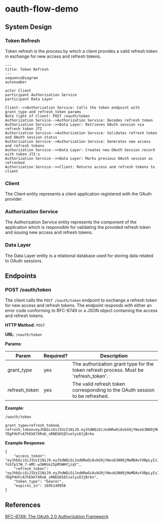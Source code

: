 # oauth-flow-demo

## System Design

### Token Refresh

Token refresh is the process by which a client provides a valid refresh token
in exchange for new access and refresh tokens.

```mermaid
---
title: Token Refresh
---
sequenceDiagram
autonumber

actor Client
participant Authorization Service
participant Data Layer

Client-->>Authorization Service: Calls the token endpoint with grant_type and refresh_token params
Note right of Client: POST /oauth/token
Authorization Service-->Authorization Service: Decodes refresh token
Authorization Service-->>Data Layer: Retrieves OAuth session via refresh token JTI
Authorization Service-->Authorization Service: Validates refresh token and OAuth session status
Authorization Service-->Authorization Service: Generates new access and refresh tokens
Authorization Service-->>Data Layer: Creates new OAuth Session record with token JTI's
Authorization Service-->>Data Layer: Marks previous OAuth session as refreshed
Authorization Service-->>Client: Returns access and refresh tokens to client
```

### Client

The Client entity represents a client application registered with the OAuth provider.

### Authorization Service

The Authorization Service entity represents the component of the application which is
responsible for validating the provided refresh token and issuing new access and refresh tokens.

### Data Layer

The Data Layer entity is a relational database used for storing data related to OAuth sessions.


## Endpoints

### POST /oauth/token

The client calls the `POST /oauth/token` endpoint to exchange a refresh token for new access and refresh
tokens. The endpoint responds with either an error code conforming to RFC-6749 or a JSON object containing
the access and refresh tokens.

**HTTP Method**: `POST`

**URL**: `/oauth/token`

**Params**:

| Param | Required? | Description |
| ----- | --------- | ----------- |
| grant_type | yes | The authorization grant type for the token refresh process. Must be 'refresh_token'. |
| refresh_token | yes | The valid refresh token corresponding to the OAuth session to be refreshed. |

**Example**:

```
/oauth/token

grant_type=refresh_token&
refresh_token=eyJhbGciOiJIUzI1NiJ9.eyJhdWQiOiJodHRwOi8vbG9jYWxob3N0OjMwMDAvYXBpLyIsImlhdCI6MTY5NTE0MDY1NiwiaXNzIjoiaHR0cDovL2xvY2FsaG9zdDozMDAwLyIsImp0aSI6IjUxMGJhNTdiLTgwNTQtNGQxYi1iYWQ1LTVmZmZjOWE0NzA4ZCIsImV4cCI6MTY5NjM1MDI1Nn0.6-7DgP4UFcA7hEkK7XRob_sRNEGH1QlvalysDJjBrko
```

**Example Response**:

```
{
    "access_token": "eyJhbGciOiJIUzI1NiJ9.eyJhdWQiOiJodHRwOi8vbG9jYWxob3N0OjMwMDAvYXBpLyIsImlhdCI6MTY5NTE0MDY1NiwiaXNzIjoiaHR0cDovL2xvY2FsaG9zdDozMDAwLyIsImp0aSI6Ijc0YjVkZTlkLTQ4YmQtNDFjNC1hMGNiLWZjYzM0OWU3MTY2NyIsInVzZXJfaWQiOjMsImV4cCI6MTY5NTE0MDk1Nn0.aUhztv6x2-foSfp17W_7-mMC-w3HKUx25pMSWHYjzqY",
    "refresh_token": "eyJhbGciOiJIUzI1NiJ9.eyJhdWQiOiJodHRwOi8vbG9jYWxob3N0OjMwMDAvYXBpLyIsImlhdCI6MTY5NTE0MDY1NiwiaXNzIjoiaHR0cDovL2xvY2FsaG9zdDozMDAwLyIsImp0aSI6IjUxMGJhNTdiLTgwNTQtNGQxYi1iYWQ1LTVmZmZjOWE0NzA4ZCIsImV4cCI6MTY5NjM1MDI1Nn0.6-7DgP4UFcA7hEkK7XRob_sRNEGH1QlvalysDJjBrko",
    "token_type": "bearer",
    "expires_in": 1695140956
}
```


## References

[RFC-6749: The OAuth 2.0 Authorization Framework](https://www.rfc-editor.org/rfc/rfc6749#section-3.1)
